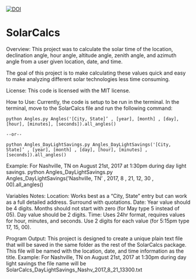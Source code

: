 [![DOI](https://zenodo.org/badge/DOI/10.5281/zenodo.1290030.svg)](https://doi.org/10.5281/zenodo.1290030)
# SolarCalcs

Overview:
 This project was to calculate the solar time of the location,
 declination angle, hour angle, altitude angle, zenith angle, and
 azimuth angle from a user given location, date, and time.

 The goal of this project is to make calculating these values quick and easy
 to make analyzing different solar technologies less time consuming.

License:
 This code is licensed with the MIT license. 

How to Use:
 Currently, the code is setup to be run in the terminal. In the terminal, move to the SolarCalcs file and run the following command:

 	python Angles.py Angles('[City, State]’ , [year], [month] , [day], [hour], [minutes], [seconds]).all_angles()
	
	--or--

	python Angles_DayLightSavings.py Angles_DayLightSavings('[City, State]’ , [year], [month] , [day], [hour], [minutes] , [seconds]).all_angles()

 Example: For Nashville, TN on August 21st, 2017 at 1:30pm during day light savings.
 python Angles_DayLightSavings.py Angles_DayLightSavings('Nashville, TN’ , 2017, 8 , 21, 12, 30 , 00).all_angles()

Variables Notes:
 Location: Works best as a “City, State” entry but can work as a full detailed address. Surround with quotations.
 Date: Year value should be 4 digits. Months should not start with zero (for May type 5 instead of 05). Day value should be 2 digits.
 Time: Uses 24hr format, requires values for hour, minutes, and seconds. Use 2 digits for each value (for 5:15pm type 17, 15, 00).

Program Output:
 This project is designed to create a unique plain text file that will be saved in the same folder as the rest of the SolarCalcs package. 
 This file will be named with the location, date, and time information as the title.
 Example: For Nashville, TN on August 21st, 2017 at 1:30pm during day light savings the file name
 will be SolarCalcs_DayLightSavings_Nashv_2017_8_21_13300.txt









